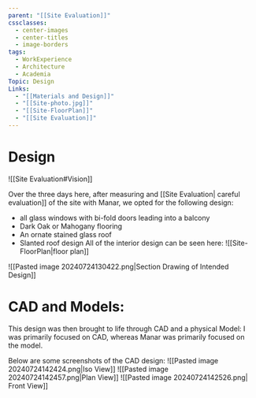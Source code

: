 ```yaml
---
parent: "[[Site Evaluation]]"
cssclasses:
  - center-images
  - center-titles
  - image-borders
tags:
  - WorkExperience
  - Architecture
  - Academia
Topic: Design
Links:
  - "[[Materials and Design]]"
  - "[[Site-photo.jpg]]"
  - "[[Site-FloorPlan]]"
  - "[[Site Evaluation]]"
---
```

# Design 
![[Site Evaluation#Vision]]

Over the three days here, after measuring and [[Site Evaluation| careful evaluation]] of the site with Manar, we opted for the following design: 
- all glass windows with bi-fold doors leading into a balcony 
- Dark Oak or Mahogany flooring 
- An ornate stained glass roof
- Slanted roof design 
All of the interior design can be seen here: 
![[Site-FloorPlan|floor plan]]

![[Pasted image 20240724130422.png|Section Drawing of Intended Design]]
# CAD and Models: 
This design was then brought to life through CAD and a physical Model: I was primarily focused on CAD, whereas Manar was primarily focused on the model. 

Below are some screenshots of the CAD design: 
![[Pasted image 20240724142424.png|Iso View]]
![[Pasted image 20240724142457.png|Plan View]]
![[Pasted image 20240724142526.png| Front View]]

